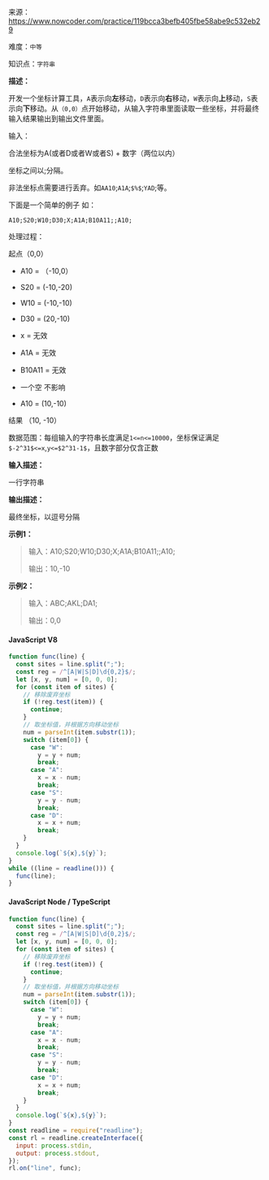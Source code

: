 来源：<https://www.nowcoder.com/practice/119bcca3befb405fbe58abe9c532eb29>

难度：`中等`

知识点：`字符串`

**描述：**

开发一个坐标计算工具，`A`表示向**左**移动，`D`表示向**右**移动，`W`表示向**上**移动，`S`表示向**下**移动。从`（0,0）`点开始移动，从输入字符串里面读取一些坐标，并将最终输入结果输出到输出文件里面。

输入：

合法坐标为A(或者D或者W或者S) + 数字（两位以内）

坐标之间以;分隔。

非法坐标点需要进行丢弃。如`AA10`;`A1A`;`$%$`;`YAD`;等。

下面是一个简单的例子 如：

`A10;S20;W10;D30;X;A1A;B10A11;;A10;`

处理过程：

起点（0,0）

+ A10 = （-10,0）

+ S20 = (-10,-20)

+ W10 = (-10,-10)

+ D30 = (20,-10)

+ x = 无效

+ A1A = 无效

+ B10A11 = 无效

+ 一个空 不影响

+ A10 = (10,-10)

结果 （10, -10）

数据范围：每组输入的字符串长度满足`1<=n<=10000`，坐标保证满足`$-2^31$<=x`,`y<=$2^31-1$`，且数字部分仅含正数

**输入描述：**

一行字符串

**输出描述：**

最终坐标，以逗号分隔

**示例1：**

> 输入：A10;S20;W10;D30;X;A1A;B10A11;;A10;
>
> 输出：10,-10

**示例2：**

> 输入：ABC;AKL;DA1;
>
> 输出：0,0

<!-- tabs:start -->

#### **JavaScript V8**

```javascript
function func(line) {
  const sites = line.split(";");
  const reg = /^[A|W|S|D]\d{0,2}$/;
  let [x, y, num] = [0, 0, 0];
  for (const item of sites) {
    // 移除废弃坐标
    if (!reg.test(item)) {
      continue;
    }
    // 取坐标值，并根据方向移动坐标
    num = parseInt(item.substr(1));
    switch (item[0]) {
      case "W":
        y = y + num;
        break;
      case "A":
        x = x - num;
        break;
      case "S":
        y = y - num;
        break;
      case "D":
        x = x + num;
        break;
    }
  }
  console.log(`${x},${y}`);
}
while ((line = readline())) {
  func(line);
}
```

#### **JavaScript Node / TypeScript**

```javascript
function func(line) {
  const sites = line.split(";");
  const reg = /^[A|W|S|D]\d{0,2}$/;
  let [x, y, num] = [0, 0, 0];
  for (const item of sites) {
    // 移除废弃坐标
    if (!reg.test(item)) {
      continue;
    }
    // 取坐标值，并根据方向移动坐标
    num = parseInt(item.substr(1));
    switch (item[0]) {
      case "W":
        y = y + num;
        break;
      case "A":
        x = x - num;
        break;
      case "S":
        y = y - num;
        break;
      case "D":
        x = x + num;
        break;
    }
  }
  console.log(`${x},${y}`);
}
const readline = require("readline");
const rl = readline.createInterface({
  input: process.stdin,
  output: process.stdout,
});
rl.on("line", func);
```

<!-- tabs:end -->
